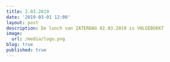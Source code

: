 ```yaml
---
title: 2.03.2019
date: '2019-03-01 12:00'
layout: post
description: De lunch van ZATERDAG 02.03.2019 is VOLGEBOEKT
image:
  url: /media/logo.png
blog: true
published: true
---
```


